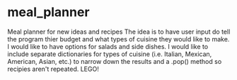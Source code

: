 # meal_planner
Meal planner for new ideas and recipes 
The idea is to have user input do tell the program thier budget and what types of cuisine they would like to make. I would like to have options for salads and side dishes. I would like to include separate dictionaries for types of cuisine (i.e. Italian, Mexican, American, Asian, etc.) to narrow down the results and a .pop() method so recipies aren't repeated. LEGO!
